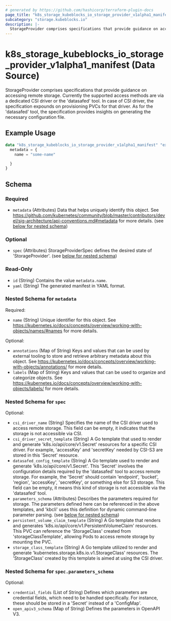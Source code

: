 ```yaml
---
# generated by https://github.com/hashicorp/terraform-plugin-docs
page_title: "k8s_storage_kubeblocks_io_storage_provider_v1alpha1_manifest Data Source - terraform-provider-k8s"
subcategory: "storage.kubeblocks.io"
description: |-
  StorageProvider comprises specifications that provide guidance on accessing remote storage. Currently the supported access methods are via a dedicated CSI driver or the 'datasafed' tool. In case of CSI driver, the specification expounds on provisioning PVCs for that driver. As for the 'datasafed' tool, the specification provides insights on generating the necessary configuration file.
---
```


# k8s_storage_kubeblocks_io_storage_provider_v1alpha1_manifest (Data Source)

StorageProvider comprises specifications that provide guidance on accessing remote storage. Currently the supported access methods are via a dedicated CSI driver or the 'datasafed' tool. In case of CSI driver, the specification expounds on provisioning PVCs for that driver. As for the 'datasafed' tool, the specification provides insights on generating the necessary configuration file.

## Example Usage

```terraform
data "k8s_storage_kubeblocks_io_storage_provider_v1alpha1_manifest" "example" {
  metadata = {
    name = "some-name"

  }
}
```

<!-- schema generated by tfplugindocs -->
## Schema

### Required

- `metadata` (Attributes) Data that helps uniquely identify this object. See https://github.com/kubernetes/community/blob/master/contributors/devel/sig-architecture/api-conventions.md#metadata for more details. (see [below for nested schema](#nestedatt--metadata))

### Optional

- `spec` (Attributes) StorageProviderSpec defines the desired state of 'StorageProvider'. (see [below for nested schema](#nestedatt--spec))

### Read-Only

- `id` (String) Contains the value `metadata.name`.
- `yaml` (String) The generated manifest in YAML format.

<a id="nestedatt--metadata"></a>
### Nested Schema for `metadata`

Required:

- `name` (String) Unique identifier for this object. See https://kubernetes.io/docs/concepts/overview/working-with-objects/names/#names for more details.

Optional:

- `annotations` (Map of String) Keys and values that can be used by external tooling to store and retrieve arbitrary metadata about this object. See https://kubernetes.io/docs/concepts/overview/working-with-objects/annotations/ for more details.
- `labels` (Map of String) Keys and values that can be used to organize and categorize objects. See https://kubernetes.io/docs/concepts/overview/working-with-objects/labels/ for more details.


<a id="nestedatt--spec"></a>
### Nested Schema for `spec`

Optional:

- `csi_driver_name` (String) Specifies the name of the CSI driver used to access remote storage. This field can be empty, it indicates that the storage is not accessible via CSI.
- `csi_driver_secret_template` (String) A Go template that used to render and generate 'k8s.io/api/core/v1.Secret' resources for a specific CSI driver. For example, 'accessKey' and 'secretKey' needed by CSI-S3 are stored in this 'Secret' resource.
- `datasafed_config_template` (String) A Go template used to render and generate 'k8s.io/api/core/v1.Secret'. This 'Secret' involves the configuration details required by the 'datasafed' tool to access remote storage. For example, the 'Secret' should contain 'endpoint', 'bucket', 'region', 'accessKey', 'secretKey', or something else for S3 storage. This field can be empty, it means this kind of storage is not accessible via the 'datasafed' tool.
- `parameters_schema` (Attributes) Describes the parameters required for storage. The parameters defined here can be referenced in the above templates, and 'kbcli' uses this definition for dynamic command-line parameter parsing. (see [below for nested schema](#nestedatt--spec--parameters_schema))
- `persistent_volume_claim_template` (String) A Go template that renders and generates 'k8s.io/api/core/v1.PersistentVolumeClaim' resources. This PVC can reference the 'StorageClass' created from 'storageClassTemplate', allowing Pods to access remote storage by mounting the PVC.
- `storage_class_template` (String) A Go template utilized to render and generate 'kubernetes.storage.k8s.io.v1.StorageClass' resources. The 'StorageClass' created by this template is aimed at using the CSI driver.

<a id="nestedatt--spec--parameters_schema"></a>
### Nested Schema for `spec.parameters_schema`

Optional:

- `credential_fields` (List of String) Defines which parameters are credential fields, which need to be handled specifically. For instance, these should be stored in a 'Secret' instead of a 'ConfigMap'.
- `open_apiv3_schema` (Map of String) Defines the parameters in OpenAPI V3.
